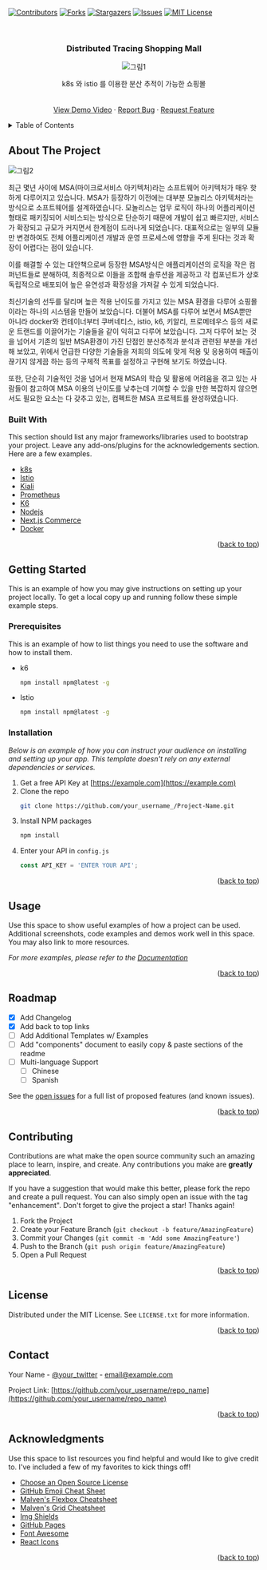 <div id="top"></div>
<!--
*** Thanks for checking out the Best-README-Template. If you have a suggestion
*** that would make this better, please fork the repo and create a pull request
*** or simply open an issue with the tag "enhancement".
*** Don't forget to give the project a star!
*** Thanks again! Now go create something AMAZING! :D
-->



<!-- PROJECT SHIELDS -->
<!--
*** I'm using markdown "reference style" links for readability.
*** Reference links are enclosed in brackets [ ] instead of parentheses ( ).
*** See the bottom of this document for the declaration of the reference variables
*** for contributors-url, forks-url, etc. This is an optional, concise syntax you may use.
*** https://www.markdownguide.org/basic-syntax/#reference-style-links
-->
[![Contributors][contributors-shield]][contributors-url]
[![Forks][forks-shield]][forks-url]
[![Stargazers][stars-shield]][stars-url]
[![Issues][issues-shield]][issues-url]
[![MIT License][license-shield]][license-url]



<!-- PROJECT LOGO -->
<br />
<div align="center">

  <h3 align="center">Distributed Tracing Shopping Mall</h3>

  ![그림1](https://user-images.githubusercontent.com/14977613/169700253-a99ae1ab-2705-4b63-a6ef-4999471e584a.png)
  <p align="center">
    k8s 와 istio 를 이용한 분산 추적이 가능한 쇼핑몰
    <br />
    <!-- <a href="https://github.com/academey/distributed_tracing_shopping_mall"><strong>Explore the report »</strong></a> -->
    <br />
    <br />
    <a href="https://www.youtube.com/watch?v=wYjs9WI1SF8">View Demo Video</a>
    ·
    <a href="https://github.com/academey/distributed_tracing_shopping_mall/issues">Report Bug</a>
    ·
    <a href="https://github.com/academey/distributed_tracing_shopping_mall/issues">Request Feature</a>
  </p>
</div>



<!-- TABLE OF CONTENTS -->
<details>
  <summary>Table of Contents</summary>
  <ol>
    <li>
      <a href="#about-the-project">About The Project</a>
      <ul>
        <li><a href="#built-with">Built With</a></li>
      </ul>
    </li>
    <li>
      <a href="#getting-started">Getting Started</a>
      <ul>
        <li><a href="#prerequisites">Prerequisites</a></li>
        <li><a href="#installation">Installation</a></li>
      </ul>
    </li>
    <li><a href="#usage">Usage</a></li>
    <li><a href="#roadmap">Roadmap</a></li>
    <li><a href="#contributing">Contributing</a></li>
    <li><a href="#license">License</a></li>
    <li><a href="#contact">Contact</a></li>
    <li><a href="#acknowledgments">Acknowledgments</a></li>
  </ol>
</details>



<!-- ABOUT THE PROJECT -->
## About The Project

![그림2](https://user-images.githubusercontent.com/14977613/169700365-5044d1be-e9af-4c5e-972d-8969006480b5.png)


최근 몇년 사이에 MSA(마이크로서비스 아키텍처)라는 소프트웨어 아키텍처가 매우 핫하게 다루어지고 있습니다. MSA가 등장하기 이전에는 대부분 모놀리스 아키텍처라는 방식으로 소프트웨어를 설계하였습니다. 모놀리스는 업무 로직이 하나의 어플리케이션 형태로 패키징되어 서비스되는 방식으로 단순하기 때문에 개발이 쉽고 빠르지만, 서비스가 확장되고 규모가 커지면서 한계점이 드러나게 되었습니다. 대표적으로는 일부의 모듈만 변경하여도 전체 어플리케이션 개발과 운영 프로세스에 영향을 주게 된다는 것과 확장이 어렵다는 점이 있습니다.

이를 해결할 수 있는 대안책으로써 등장한 MSA방식은 애플리케이션의 로직을 작은 컴퍼넌트들로 분해하여, 최종적으로 이들을 조합해 솔루션을 제공하고 각 컴포넌트가 상호 독립적으로 배포되어 높은 유연성과 확장성을 가져갈 수 있게 되었습니다. 




최신기술의 선두를 달리며 높은 적용 난이도를 가지고 있는 MSA 환경을 다루어 쇼핑몰이라는 하나의 시스템을 만들어 보았습니다. 더불어 MSA를 다루어 보면서 MSA뿐만 아니라 docker와 컨테이너부터 쿠버네티스, istio, k6, 키알리, 프로메테우스 등의 새로운 트랜드를 이끌어가는 기술들을 같이 익히고 다루어 보았습니다. 그저 다루어 보는 것을 넘어서 기존의 일반 MSA환경이 가진 단점인 분산추적과 분석과 관련된 부분을 개선해 보았고, 위에서 언급한 다양한 기술들을 저희의 의도에 맞게 적용 및 응용하여 매출이 끊기지 않게끔 하는 등의 구체적 목표를 설정하고 구현해 보기도 하였습니다. 

또한, 단순히 기술적인 것을 넘어서 현재 MSA의 학습 및 활용에 어려움을 겪고 있는 사람들이 참고하여 MSA 이용의 난이도를 낮추는데 기여할 수 있을 만한 복잡하지 않으면서도 필요한 요소는 다 갖추고 있는, 컴펙트한 MSA 프로젝트를 완성하였습니다. 


### Built With

This section should list any major frameworks/libraries used to bootstrap your project. Leave any add-ons/plugins for the acknowledgements section. Here are a few examples.

* [k8s](https://kubernetes.io/ko/)
* [Istio](https://istio.io/latest/)
* [Kiali](https://kiali.io/)
* [Prometheus](https://prometheus.io/)
* [K6](https://k6.io/)
* [Nodejs](https://nodejs.org/ko/)
* [Next.js Commerce](https://github.com/vercel/commerce)
* [Docker](https://www.docker.com/)

<p align="right">(<a href="#top">back to top</a>)</p>



<!-- GETTING STARTED -->
## Getting Started

This is an example of how you may give instructions on setting up your project locally.
To get a local copy up and running follow these simple example steps.

### Prerequisites

This is an example of how to list things you need to use the software and how to install them.
* k6
  ```sh
  npm install npm@latest -g
  ```

* Istio
  ```sh
  npm install npm@latest -g
  ```

### Installation

_Below is an example of how you can instruct your audience on installing and setting up your app. This template doesn't rely on any external dependencies or services._

1. Get a free API Key at [https://example.com](https://example.com)
2. Clone the repo
   ```sh
   git clone https://github.com/your_username_/Project-Name.git
   ```
3. Install NPM packages
   ```sh
   npm install
   ```
4. Enter your API in `config.js`
   ```js
   const API_KEY = 'ENTER YOUR API';
   ```

<p align="right">(<a href="#top">back to top</a>)</p>



<!-- USAGE EXAMPLES -->
## Usage

Use this space to show useful examples of how a project can be used. Additional screenshots, code examples and demos work well in this space. You may also link to more resources.

_For more examples, please refer to the [Documentation](https://example.com)_

<p align="right">(<a href="#top">back to top</a>)</p>



<!-- ROADMAP -->
## Roadmap

- [x] Add Changelog
- [x] Add back to top links
- [ ] Add Additional Templates w/ Examples
- [ ] Add "components" document to easily copy & paste sections of the readme
- [ ] Multi-language Support
    - [ ] Chinese
    - [ ] Spanish

See the [open issues](https://github.com/academey/distributed_tracing_shopping_mall/issues) for a full list of proposed features (and known issues).

<p align="right">(<a href="#top">back to top</a>)</p>



<!-- CONTRIBUTING -->
## Contributing

Contributions are what make the open source community such an amazing place to learn, inspire, and create. Any contributions you make are **greatly appreciated**.

If you have a suggestion that would make this better, please fork the repo and create a pull request. You can also simply open an issue with the tag "enhancement".
Don't forget to give the project a star! Thanks again!

1. Fork the Project
2. Create your Feature Branch (`git checkout -b feature/AmazingFeature`)
3. Commit your Changes (`git commit -m 'Add some AmazingFeature'`)
4. Push to the Branch (`git push origin feature/AmazingFeature`)
5. Open a Pull Request

<p align="right">(<a href="#top">back to top</a>)</p>



<!-- LICENSE -->
## License

Distributed under the MIT License. See `LICENSE.txt` for more information.

<p align="right">(<a href="#top">back to top</a>)</p>



<!-- CONTACT -->
## Contact

Your Name - [@your_twitter](https://twitter.com/your_username) - email@example.com

Project Link: [https://github.com/your_username/repo_name](https://github.com/your_username/repo_name)

<p align="right">(<a href="#top">back to top</a>)</p>



<!-- ACKNOWLEDGMENTS -->
## Acknowledgments

Use this space to list resources you find helpful and would like to give credit to. I've included a few of my favorites to kick things off!

* [Choose an Open Source License](https://choosealicense.com)
* [GitHub Emoji Cheat Sheet](https://www.webpagefx.com/tools/emoji-cheat-sheet)
* [Malven's Flexbox Cheatsheet](https://flexbox.malven.co/)
* [Malven's Grid Cheatsheet](https://grid.malven.co/)
* [Img Shields](https://shields.io)
* [GitHub Pages](https://pages.github.com)
* [Font Awesome](https://fontawesome.com)
* [React Icons](https://react-icons.github.io/react-icons/search)

<p align="right">(<a href="#top">back to top</a>)</p>



<!-- MARKDOWN LINKS & IMAGES -->
<!-- https://www.markdownguide.org/basic-syntax/#reference-style-links -->
[contributors-shield]: https://img.shields.io/github/contributors/academey/distributed_tracing_shopping_mall.svg?style=for-the-badge
[contributors-url]: https://github.com/academey/distributed_tracing_shopping_mall/graphs/contributors
[forks-shield]: https://img.shields.io/github/forks/academey/distributed_tracing_shopping_mall.svg?style=for-the-badge
[forks-url]: https://github.com/academey/distributed_tracing_shopping_mall/network/members
[stars-shield]: https://img.shields.io/github/stars/academey/distributed_tracing_shopping_mall.svg?style=for-the-badge
[stars-url]: https://github.com/academey/distributed_tracing_shopping_mall/stargazers
[issues-shield]: https://img.shields.io/github/issues/academey/distributed_tracing_shopping_mall.svg?style=for-the-badge
[issues-url]: https://github.com/academey/distributed_tracing_shopping_mall/issues
[license-shield]: https://img.shields.io/github/license/academey/distributed_tracing_shopping_mall.svg?style=for-the-badge
[license-url]: https://github.com/academey/distributed_tracing_shopping_mall/blob/master/LICENSE.txt

